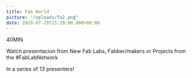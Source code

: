 ```yaml
---
title: Fab World
picture: "/uploads/fw2.png"
date: 2020-07-28T15:20:00.000+00:00
---
```


40MIN


Watch presentacion from New Fab Labs, Fabber/makers or Projects from the #FabLabNetwork

In a series of 13 presenters!
